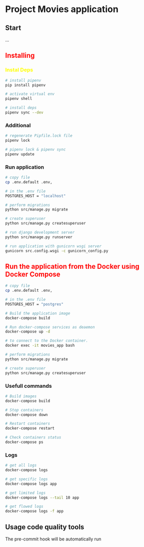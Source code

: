 # Project Movies application

## Start
...
## <span style='color:red'>Installing</span>

### <span style='color:yellow'>Instal Deps</span>
```bash
# install pipenv
pip install pipenv

# activate virtual env
pipenv shell

# install deps
pipenv sync --dev
```

### Additional

```bash
# regenerate Pipfile.lock file
pipenv lock

# pipenv lock & pipenv sync
pipenv update
```

### Run application
```bash
# copy file
cp .env.default .env,

# in the .env file
POSTGRES_HOST = "localhost"

# perform migrations
python src/manage.py migrate

# create superuser
python src/manage.py createsuperuser

# run django development server
python src/manage.py runserver

# run application with gunicorn wsgi server
gunicorn src.config.wsgi -c gunicorn_config.py
```
## <span style='color:red'>Run the application from the Docker using Docker Compose</span>


```bash
# copy file
cp .env.default .env,

# in the .env file
POSTGRES_HOST = "postgres"

# Build the application image
docker-compose build

# Run docker-compose services as deaemon
docker-compose up -d

# to connect to the Docker container.
docker exec -it movies_app bash

# perform migrations
python src/manage.py migrate

# create superuser
python src/manage.py createsuperuser
```

### Usefull commands

```bash
# Build images
docker-compose build

# Stop containers
docker-compose down

# Restart containers
docker-compose restart

# Check containers status
docker-compose ps
```

### Logs
```bash
# get all logs
docker-compose logs

# get specific logs
docker-compose logs app

# get limited logs
docker-compose logs --tail 10 app

# get flowed logs
docker-compose logs -f app
```
## Usage code quality tools
The pre-commit hook will be automatically run